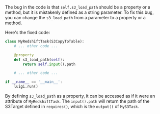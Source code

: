 The bug in the code is that `self.s3_load_path` should be a property or a method, but it is mistakenly defined as a string parameter. To fix this bug, you can change the `s3_load_path` from a parameter to a property or a method.

Here's the fixed code:

```python
class MyRedshiftTask(S3CopyToTable):
    # ... other code ...

    @property
    def s3_load_path(self):
        return self.input().path

    # ... other code ...

if __name__ == '__main__':
    luigi.run()
```

By defining `s3_load_path` as a property, it can be accessed as if it were an attribute of `MyRedshiftTask`. The `input().path` will return the path of the S3Target defined in `requires()`, which is the `output()` of `MyS3Task`.